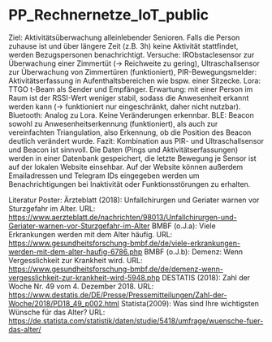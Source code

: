 # PP_Rechnernetze_IoT_public

Ziel: Aktivitätsüberwachung alleinlebender Senioren. Falls die Person zuhause ist und über längere Zeit (z.B. 3h) keine Aktivität stattfindet, werden Bezugspersonen benachrichtigt.
Versuche: IRObstaclesensor zur Überwachung einer Zimmertüt (-> Reichweite zu gering), Ultraschallsensor zur Überwachung von Zimmertüren (funktioniert), PIR-Bewegungsmelder: Aktivitätserfassung in Aufenthaltsbereichen wie bspw. einer Sitzecke. Lora: TTGO t-Beam als Sender und Empfänger. Erwartung: mit einer Person im Raum ist der RSSI-Wert weniger stabil, sodass die Anwesenheit erkannt werden kann (-> funktioniert nur eingeschränkt, daher nicht nutzbar). Bluetooth: Analog zu Lora. Keine Veränderungen erkennbar. BLE: Beacon sowohl zu Anwesenheitserkennung (funktioniert), als auch zur vereinfachten Triangulation, also Erkennung, ob die Position des Beacon deutlich verändert wurde.
Fazit: Kombination aus PIR- und Ultraschallsensor und Beacon ist sinnvoll.
Die Daten (Pings und Aktivitätserfassungen) werden in einer Datenbank gespeichert, die letzte Bewegung je Sensor ist auf der lokalen Website einsehbar. Auf der Website können außerdem Emailadressen und Telegram IDs eingegeben werden um Benachrichtigungen bei Inaktivität oder Funktionsstörungen zu erhalten. 

Literatur Poster:
  Ärzteblatt (2018): Unfallchirurgen und Geriater warnen vor Sturzgefahr im Alter. URL: https://www.aerzteblatt.de/nachrichten/98013/Unfallchirurgen-und-Geriater-warnen-vor-Sturzgefahr-im-Alter
  BMBF (o.J.a): Viele Erkrankungen werden mit dem Alter häufig. URL: https://www.gesundheitsforschung-bmbf.de/de/viele-erkrankungen-werden-mit-dem-alter-haufig-6786.php
  BMBF (o.J.b): Demenz: Wenn Vergesslichkeit zur Krankheit wird. URL: https://www.gesundheitsforschung-bmbf.de/de/demenz-wenn-vergesslichkeit-zur-krankheit-wird-5948.php
  DESTATIS (2018): 
  Zahl der Woche Nr. 49 vom 4. Dezember 2018. URL: https://www.destatis.de/DE/Presse/Pressemitteilungen/Zahl-der-Woche/2018/PD18_49_p002.html
  Statista(2009): Was sind Ihre wichtigsten Wünsche für das Alter? URL: https://de.statista.com/statistik/daten/studie/5418/umfrage/wuensche-fuer-das-alter/
